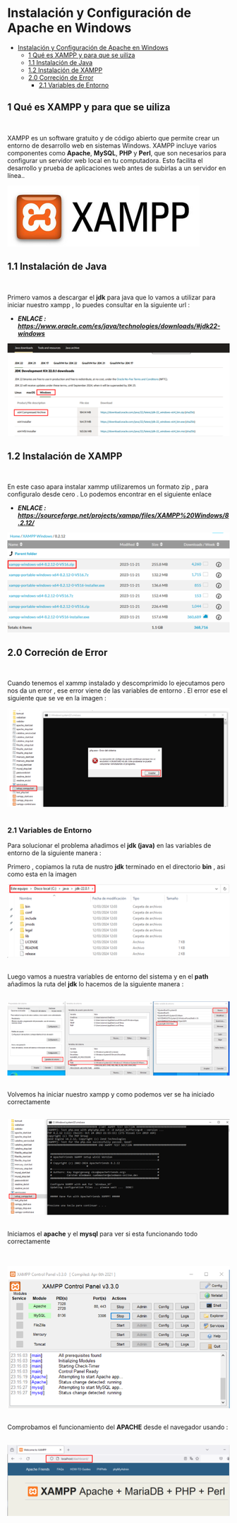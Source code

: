 # Instalación y Configuración de Apache en Windows 

- [Instalación y Configuración de Apache en Windows](#instalación-y-configuración-de-apache-en-windows)
  - [1 Qué es XAMPP y para que se uiliza](#1-qué-es-xampp-y-para-que-se-uiliza)
  - [1.1 Instalación de Java](#11-instalación-de-java)
  - [1.2 Instalación de XAMPP](#12-instalación-de-xampp)
  - [2.0 Correción de Error](#20-correción-de-error)
    - [2.1 Variables de Entorno](#21-variables-de-entorno)

## 1 Qué es XAMPP y para que se uiliza 
<br>

XAMPP es un software gratuito y de código abierto que permite crear un entorno de desarrollo web en sistemas Windows. XAMPP incluye varios componentes como **Apache**, **MySQL**, **PHP** y **Perl**, que son necesarios para configurar un servidor web local en tu computadora. Esto facilita el desarrollo y prueba de aplicaciones web antes de subirlas a 
un servidor en línea..

![Imagen logo xampp](./img/install_xampp/portada_xammp.png)

## 1.1 Instalación de Java
<br>

Primero vamos a descargar el **jdk** para java que lo vamos a utilizar para iniciar nuestro xampp , lo puedes consultar en la siguiente url :

- ***ENLACE :*** ***https://www.oracle.com/es/java/technologies/downloads/#jdk22-windows***



![Descarga de Java](./img/install_xampp/1_xammp_windows.png)

## 1.2 Instalación de XAMPP
<br>

En este caso apara instalar xammp utilizaremos un formato zip , para configuralo desde cero . Lo podemos encontrar
en el siguiente enlace 

- ***ENLACE :*** ***https://sourceforge.net/projects/xampp/files/XAMPP%20Windows/8.2.12/***

![Descarga de XAMMP](./img/install_xampp/2_xammp_windows.png)


## 2.0 Correción de Error 
<br>

Cuando tenemos el xammp instalado y descomprimido lo ejecutamos pero nos da un error , ese error viene de las 
variables de entorno . El error ese el siguiente que se ve en la imagen :


![Mostrando Error de inicio de XAMMP](./img/install_xampp/3_error_en_xampp.png)
<br><br>



### 2.1 Variables de Entorno  

Para solucionar el problema añadimos el **jdk (java)** en las variables de entorno de la siguiente manera : 

Primero , copiamos la ruta de nustro **jdk** terminado en el directorio **bin** , asi como esta en la imagen 


![Ruta del jdk](./img/install_xampp/4_variable_entono1.png)
<br><br>

Luego vamos a nuestra variables de entorno del sistema y en el **path** añadimos la ruta del **jdk** lo hacemos de 
la siguiente manera : 
<br><br>

![Añadiendo varaiable en path](./img/install_xampp/4_variable_entono2.png)
<br><br>


Volvemos ha iniciar nuestro xampp y como podemos ver se ha iniciado correctamente
<br><br>

![Añadiendo varaiable en path](./img/install_xampp/5_xampp_corregido.png)
<br><br>

Iniciamos el **apache** y el **mysql** para ver si esta funcionando todo correctamente 

<br><br>
![Añadiendo varaiable en path](./img/install_xampp/6_iniciando_mysql_apache.png)
<br><br>

Comprobamos el funcionamiento del **APACHE** desde el navegador usando :
<br><br>


![Añadiendo varaiable en path](./img/install_xampp/6_localhost_apache.png)